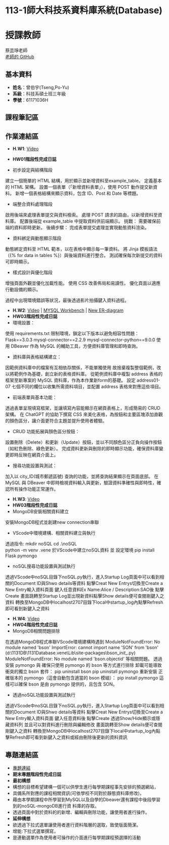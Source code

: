 # 113-1師大科技系資料庫系統(Database)
# 授課教師
蔡芸琤老師  
[老師的 GitHub](https://github.com/peculab/Database)

## 基本資料
- **姓名**：曾伯宇(Tseng,Po-Yu)
- **系級**：科技系碩士班三年級
- **學號**：61171036H

## 課程筆記區

## 作業連結區
- **H.W1**: [Video](https://www.youtube.com/watch?v=Q4qnY9xTYms)
- **HW01階段性完成日誌**

- 初步設定與結構階段

建立一個簡單的 HTML 結構，用於顯示並新增資料至example_table。
定義基本的 HTML 架構。
設置一個表單（「新增資料表單」），使用 POST 動作提交新資料。
新增一個表格結構來顯示資料，包含 ID、Post 和 Date 等標題。
 
- 端整合資料處理階段

啟用後端來處理表單提交與資料檢索。
處理 POST 請求的路由，以新增資料至資料庫。
配置後端從 example_table 中提取資料供前端顯示。
挑戰： 需要確保前端的資料即時更新。
後續步驟： 完成表單提交處理並實現動態資料渲染。

- 資料綁定與動態顯示階段

動態綁定資料至 HTML 範本，以在表格中顯示每一筆資料。
將 Jinja 模板語法（{% for data in tables %}）與後端資料進行整合。
測試確保每次新提交的資料可即時顯示。

- 樣式設計與優化階段

增強頁面外觀並優化加載性能。
使用 CSS 改善佈局和易讀性。
優化頁面以適應行動設備的顯示。 

過程中出現環境錯誤等狀況，最後透過影片拍攝鍵入資料過程。
- **H.W2**: [Video](https://youtu.be/q18jwjdXXJ8) | [MYSQL Workbench](https://youtu.be/e3B8tasgMGc) | [New ER-diagram](https://github.com/PoyuTseng/1131Database/blob/main/Database-HW02/ER-Diagram.jpg)
- **HW03階段性完成日誌**
- 環境設置：

使用 requirements.txt 限制環境，鎖定以下版本以避免相容性問題：
Flask==3.0.3
mysql-connector==2.2.9
mysql-connector-python==9.0.0
使用 DBeaver 作為 MySQL 的輔助工具，方便資料庫管理和即時查詢。

- 資料庫與表格結構建立：

因範例資料庫中的檔案有互相依存關係，不能單獨使用 故捨棄複製整個範例，改以將範例作為基礎，創立新的表格資料庫。
從範例資料庫中複製 address 表格的框架至新專案的 MySQL 資料庫，作為本作業新form的基礎。
設定 address01-07 七個不同的欄位以收集所需資料項目，並配置 address 表格來對應這些項目。

- 前端表單與基本功能：

透過表單呈現填寫框架，並讓填寫內容能顯示在網頁表格上，形成簡易的 CRUD 架構。
在 ChatGPT 的協助下撰寫 CSS 來美化表格，為按鈕和主要區塊添加直觀的顏色區分，讓介面更符合主題並提升使用者體驗。

- CRUD 功能拓展與顏色區分按鈕：

設置刪除（Delete）和更新（Update）按鈕，並以不同顏色區分正負向操作按鈕（如紅色刪除、綠色更新）。
完成資料更新與刪除的即時顯示功能，確保資料庫變更即時反映在網頁介面上。

- 搜尋功能設置與測試：

加入以 city_ID(城市郵遞區號) 查詢的功能，並將查詢結果顯示在頁面底部。
在 MySQL 與 DBeaver 中即時檢視資料輸入與更新，驗證資料準確性與即時性，確認所有操作功能正常運作。

- **H.W3**: [Video](https://youtu.be/IkiyzLHPZ08)
- **HW03階段性完成日誌**
- MongoDB安裝相關資料建立
  
安裝MongoDB程式並創建new connection串聯

- VScode中環境建構、相關資料建立與執行
  
透過指令:
mkdir noSQL
cd .\noSQL\
python -m venv .vene
於VScode中建立noSQL資料 並 設定環境
pip install Flask pymongo

- noSQL搜尋功能設置與測試執行

透過VScode中noSQL目錄下noSQL.py執行，進入Startup Log頁面中可以看到相關的Document ID與Shwo details等資料
點擊Creat New Entrys切換至Create a New Entry輸入資料頁面
鍵入任意資料Ex Name:Alice / Description:SAO後 點擊Create
畫面跳轉至Startup Log並出現新資料點擊Show details便可查閱剛鍵入之資料
轉換至MongoDB中localhost2707目錄下local中startup_log內點擊Refresh即可看到新鍵入之資料


- **H.W4**: [Video](https://youtu.be/CQaoB5r4HIk?si=ZhCgXX9F0RGE96Hg)
- **HW04階段性完成日誌**
- MongoDB相關問題排除
  
在透過MongoDB程式串聯VScode環境建構時遇到
ModuleNotFoundError: No module named 'bson'
ImportError: cannot import name 'SON' from 'bson' (d:\1131DB\1131Database\.vene\Lib\site-packages\bson\__init__.py)
ModuleNotFoundError: No module named 'bson.objectid'
等相關問題。
透過安裝 pymongo 與 確保只使用 pymongo 的 bson 等方式進行排除
卸載可能導致衝突的獨立 bson 套件：
pip uninstall bson
pip uninstall pymongo
重新安裝 正確版本的 pymongo（這會自動包含適當的 bson 模組）：
pip install pymongo
這樣可以確保 bson 是由 pymongo 提供的，且包含 SON。

- 透過noSQL功能設置與測試執行

透過VScode中noSQL目錄下noSQL.py執行，進入Startup Log頁面中可以看到相關的Document ID與Shwo details等資料
點擊Creat New Entrys切換至Create a New Entry輸入資料頁面
鍵入任意資料後 點擊Create
透過Show/Hide顯示或隱藏資料列
並且可以對資料進行刪除與編輯修改
畫面跳轉至Show details便可查閱剛鍵入之資料
轉換至MongoDB中localhost2707目錄下local中startup_log內點擊Refresh即可看到新鍵入之資料或經由刪除後更新的資料資訊

## 專題連結區
- [專題連結](超連結)
- **期末專題階段性完成日誌**
- **最初構想**
- 構想的目標希望建構一個可以供學生進行每學期課程事先安排的預選網站，
- 具備系所對應的課程相關資訊(可依學校不同對於靜態資料庫修改)，
- 藉由本學期課程中所學習到MySQL以及自學的Dbeaver還有課程中後段學習到的noSQL-mongoDB進行資 料庫的存取。
- 透過頁面中對於資料的的新增、編輯與刪除功能，讓使用者進行操作。
- **延伸構想**
- 欲透過下拉式選單讓使用者進行資料階層的選取，致使版面簡潔。
- 增能:下拉式選單撰寫，
- 是連動選單作為使用者可操作的介面進行每學期課程預選擇的活動
